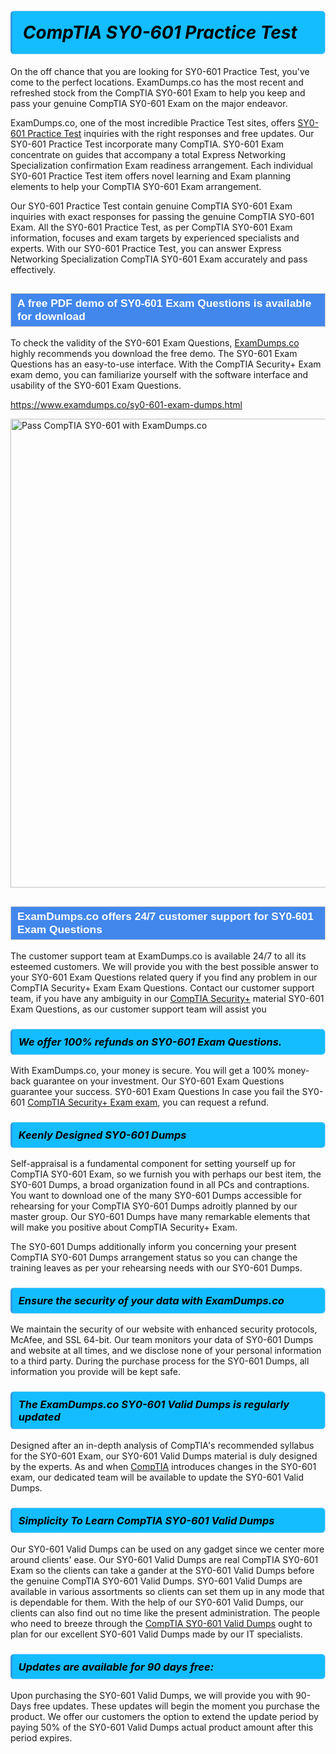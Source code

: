<h1>                <strong><span style="display: block; color: #000000; background: #14BDFF; border: 0.5px solid #AED6F1; border-left: 3px solid #3498DB; padding: .6em; border-radius: 6px;">                     <em>CompTIA SY0-601 <span class="exam_variation">Practice Test</span> </em>                </span></strong>            </h1>                        <p>On the off chance that you are looking for SY0-601 <span class="exam_variation">Practice Test</span>, you've come to the perfect locations.             ExamDumps.co has the most recent and refreshed stock from the CompTIA SY0-601 Exam to help you keep and pass your genuine CompTIA SY0-601 Exam on the major endeavor.</p>                        <p>ExamDumps.co, one of the most incredible <span class="exam_variation">Practice Test</span> sites, offers <a href="https://www.examdumps.co/sy0-601-exam-dumps.html">SY0-601 <span class="exam_variation">Practice Test</span></a> inquiries with the right responses and free updates. Our SY0-601 <span class="exam_variation">Practice Test</span> incorporate             many CompTIA. SY0-601 Exam concentrate on guides that accompany a total Express Networking Specialization confirmation Exam readiness arrangement. Each individual             SY0-601 <span class="exam_variation">Practice Test</span> item offers novel learning and Exam planning elements to help your CompTIA SY0-601 Exam arrangement.</p>                        <p>Our SY0-601 <span class="exam_variation">Practice Test</span> contain genuine CompTIA SY0-601 Exam inquiries with exact responses for passing the genuine CompTIA SY0-601 Exam. All the SY0-601 <span class="exam_variation">Practice Test</span>,             as per CompTIA SY0-601 Exam information, focuses and exam targets by experienced specialists and experts. With our SY0-601 <span class="exam_variation">Practice Test</span>, you can answer             Express Networking Specialization CompTIA SY0-601 Exam accurately and pass effectively.</p>                        <h2 style="background: #4287ec; border: 1px solid #cccccc; padding: 5px 10px;">                <span style="color: #ffffff;">                    <span style="font-size: 11pt;">                        <span style="line-height: normal;">                            <span style="font-family: Calibri,sans-serif;">                                <strong>                                    <span style="font-size: 13.0pt;">A free PDF demo of SY0-601 <span class="exam_variation2">Exam Questions</span> is available for download</span>                                </strong>                            </span>                        </span>                    </span>                </span>            </h2>                        <p>To check the validity of the SY0-601 <span class="exam_variation2">Exam Questions</span>, <a href="https://www.examdumps.co/">ExamDumps.co</a> highly recommends you download the free demo. The SY0-601 <span class="exam_variation2">Exam Questions</span> has an easy-to-use interface.             With the CompTIA Security+ Exam exam demo, you can familiarize yourself with the software interface and usability of the SY0-601 <span class="exam_variation2">Exam Questions</span>.</p>                        <p><a href="https://www.examdumps.co/sy0-601-exam-dumps.html">https://www.examdumps.co/sy0-601-exam-dumps.html</a></p>                        <p><a href="https://www.examdumps.co/"><img src="https://www.examdumps.co//images/banners/big-sale-20-percent-discount-offer-examdumps.jpg" class="postImage" alt="Pass CompTIA SY0-601 with ExamDumps.co" width="750"></a></p>                            <h2 style="background: #4287ec; border: 1px solid #cccccc; padding: 5px 10px;">                <span style="color: #ffffff;">                    <span style="font-size: 11pt;">                        <span style="line-height: normal;">                            <span style="font-family: Calibri,sans-serif;">                                <strong>                                    <span style="font-size: 13.0pt;">ExamDumps.co offers 24/7 customer support for SY0-601 <span class="exam_variation2">Exam Questions</span> </span>                                </strong>                            </span>                        </span>                    </span>                </span>            </h2>                        <p>The customer support team at ExamDumps.co is available 24/7 to all its esteemed customers. We will provide you with the best possible answer to your SY0-601 <span class="exam_variation2">Exam Questions</span>            related query if you find any problem in our CompTIA Security+ Exam <span class="exam_variation2">Exam Questions</span>. Contact our customer support team, if you have any ambiguity in             our <a href="https://www.examdumps.co/comptia-security-exam-dumps.html">CompTIA Security+</a> material SY0-601 <span class="exam_variation2">Exam Questions</span>, as our customer support team will assist you</p>                        <h3>                <strong>                    <span style="display: block; color: #000000; background: #14BDFF; border: 0.5px solid #AED6F1; border-left: 3px solid #3498DB; padding: .6em; border-radius: 6px;">                        <em>We offer 100% refunds on SY0-601 <span class="exam_variation2">Exam Questions</span>.</em>                    </span>                </strong>            </h3>                        <p>With ExamDumps.co, your money is secure. You will get a 100% money-back guarantee on your investment. Our SY0-601 <span class="exam_variation2">Exam Questions</span> guarantee your success.             SY0-601 <span class="exam_variation2">Exam Questions</span> In case you fail the SY0-601 <a href="https://www.examdumps.co/sy0-601-exam-dumps.html">CompTIA Security+ Exam exam</a>, you can request a refund.</p>                        <h3>                <strong>                    <span style="display: block; color: #000000; background: #14BDFF; border: 0.5px solid #AED6F1; border-left: 3px solid #3498DB; padding: .6em; border-radius: 6px;">                        <em>Keenly Designed SY0-601 <span class="exam_variation3">Dumps</span></em>                    </span>                </strong>            </h3>                        <p>Self-appraisal is a fundamental component for setting yourself up for CompTIA SY0-601 Exam, so we furnish you with perhaps our best item, the SY0-601 <span class="exam_variation3">Dumps</span>,             a broad organization found in all PCs and contraptions. You want to download one of the many SY0-601 <span class="exam_variation3">Dumps</span> accessible for rehearsing for your             CompTIA SY0-601 <span class="exam_variation3">Dumps</span> adroitly planned by our master group. Our SY0-601 <span class="exam_variation3">Dumps</span> have many remarkable elements that will make you             positive about CompTIA Security+ Exam.</p>                        <p>The SY0-601 <span class="exam_variation3">Dumps</span> additionally inform you concerning your present CompTIA SY0-601 <span class="exam_variation3">Dumps</span> arrangement status so you can change the training             leaves as per your rehearsing needs with our SY0-601 <span class="exam_variation3">Dumps</span>.</p>                        <h3>                <strong>                    <span style="display: block; color: #000000; background: #14BDFF; border: 0.5px solid #AED6F1; border-left: 3px solid #3498DB; padding: .6em; border-radius: 6px;">                        <em>Ensure the security of your data with ExamDumps.co </em>                    </span>                </strong>            </h3>                        <p>We maintain the security of our website with enhanced security protocols, McAfee, and SSL 64-bit. Our team monitors your data of SY0-601 <span class="exam_variation3">Dumps</span> and website at all times,             and we disclose none of your personal information to a third party. During the purchase process for the SY0-601 <span class="exam_variation3">Dumps</span>, all information you provide will be kept safe.</p>                        <h3>                <strong>                    <span style="display: block; color: #000000; background: #14BDFF; border: 0.5px solid #AED6F1; border-left: 3px solid #3498DB; padding: .6em; border-radius: 6px;">                        <em>The ExamDumps.co SY0-601 <span class="exam_variation4">Valid Dumps</span> is regularly updated </em>                    </span>                </strong>            </h3>                        <p>Designed after an in-depth analysis of CompTIA's recommended syllabus for the SY0-601 Exam, our SY0-601 <span class="exam_variation4">Valid Dumps</span> material is duly designed by the experts.             As and when <a href="https://www.examdumps.co/comptia-exam-dumps.html">CompTIA</a> introduces changes in the SY0-601 exam, our dedicated team will be available to update the SY0-601 <span class="exam_variation4">Valid Dumps</span>.</p>                        <h3>                <strong>                    <span style="display: block; color: #000000; background: #14BDFF; border: 0.5px solid #AED6F1; border-left: 3px solid #3498DB; padding: .6em; border-radius: 6px;">                        <em>Simplicity To Learn CompTIA SY0-601 <span class="exam_variation4">Valid Dumps</span></em>                    </span>                </strong>            </h3>                        <p>Our SY0-601 <span class="exam_variation4">Valid Dumps</span> can be used on any gadget since we center more around clients' ease. Our SY0-601 <span class="exam_variation4">Valid Dumps</span> are real CompTIA SY0-601 Exam             so the clients can take a gander at the SY0-601 <span class="exam_variation4">Valid Dumps</span> before the genuine CompTIA SY0-601 <span class="exam_variation4">Valid Dumps</span>. SY0-601 <span class="exam_variation4">Valid Dumps</span> are available in various assortments             so clients can set them up in any mode that is dependable for them. With the help of our SY0-601 <span class="exam_variation4">Valid Dumps</span>, our clients can also find out no time like the present administration.             The people who need to breeze through the <a href="https://www.examdumps.co/sy0-601-exam-dumps.html">CompTIA SY0-601 <span class="exam_variation4">Valid Dumps</span></a> ought to plan for our excellent SY0-601 <span class="exam_variation4">Valid Dumps</span> made by our IT specialists.</p>                        <h3>                <strong>                    <span style="display: block; color: #000000; background: #14BDFF; border: 0.5px solid #AED6F1; border-left: 3px solid #3498DB; padding: .6em; border-radius: 6px;">                        <em>Updates are available for 90 days free:</em>                    </span>                </strong>            </h3>                        <p>Upon purchasing the SY0-601 <span class="exam_variation4">Valid Dumps</span>, we will provide you with 90-Days free updates. These updates will begin the moment you purchase the product.             We offer our customers the option to extend the update period by paying 50% of the SY0-601 <span class="exam_variation4">Valid Dumps</span> actual product amount after this period expires.</p>                    
